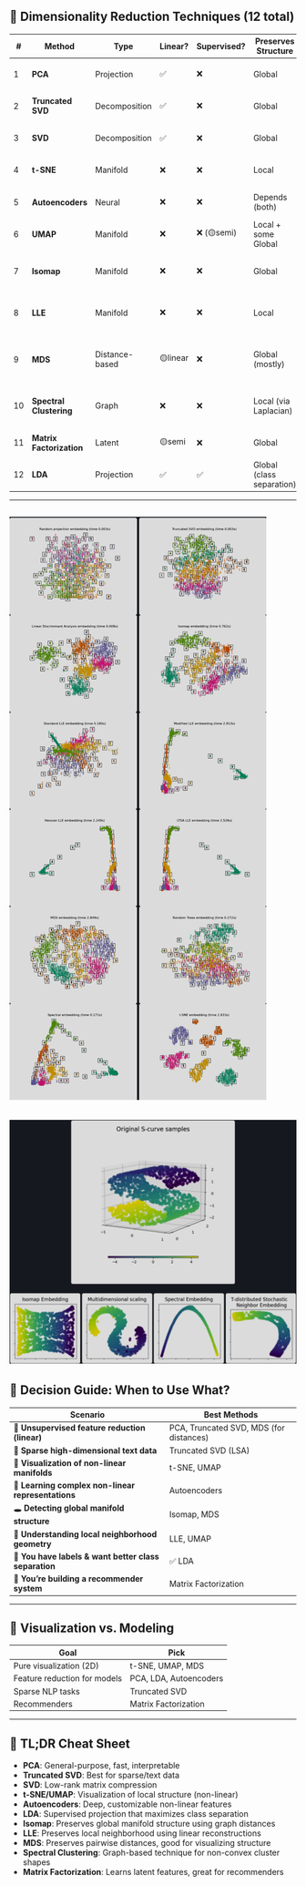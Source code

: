 ## 🔢 Dimensionality Reduction Techniques (12 total)

| #  | Method                   | Type         | Linear? | Supervised? | Preserves Structure     | Notes |
|----|--------------------------|--------------|---------|-------------|--------------------------|-------|
| 1  | **PCA**                  | Projection   | ✅       | ❌           | Global                   | Best for capturing variance |
| 2  | **Truncated SVD**        | Decomposition| ✅       | ❌           | Global                   | Great for sparse data (e.g., text) |
| 3  | **SVD**                  | Decomposition| ✅       | ❌           | Global                   | General matrix compression |
| 4  | **t-SNE**                | Manifold     | ❌       | ❌           | Local                    | Best for local structure visualization |
| 5  | **Autoencoders**         | Neural       | ❌       | ❌           | Depends (both)           | Flexible & powerful, but needs training |
| 6  | **UMAP**                 | Manifold     | ❌       | ❌ (🟡semi)   | Local + some Global      | Fast, scalable, great for visualization |
| 7  | **Isomap**               | Manifold     | ❌       | ❌           | Global                   | Captures global manifold via geodesics |
| 8  | **LLE**                  | Manifold     | ❌       | ❌           | Local                    | Good for preserving local neighborhood |
| 9  | **MDS**                  | Distance-based | 🟡linear | ❌         | Global (mostly)          | Preserves pairwise distances, useful for visualization |
| 10 | **Spectral Clustering**  | Graph        | ❌       | ❌           | Local (via Laplacian)    | More for clustering than embedding |
| 11 | **Matrix Factorization** | Latent       | 🟡semi   | ❌           | Global                   | Used in recommender systems |
| 12 | **LDA**                  | Projection   | ✅       | ✅           | Global (class separation)| Supervised dimensionality reduction |

---
![alt text](image-6.png)
---
![alt text](image-7.png)
---

## 🧭 Decision Guide: When to Use What?

| Scenario                                           | Best Methods                             |
|----------------------------------------------------|------------------------------------------|
| 🧪 **Unsupervised feature reduction (linear)**     | PCA, Truncated SVD, MDS (for distances)  |
| 🌌 **Sparse high-dimensional text data**           | Truncated SVD (LSA)                      |
| 🎨 **Visualization of non-linear manifolds**       | t-SNE, UMAP                              |
| 🧠 **Learning complex non-linear representations** | Autoencoders                             |
| 🕳️ **Detecting global manifold structure**        | Isomap, MDS                              |
| 🧩 **Understanding local neighborhood geometry**   | LLE, UMAP                                |
| 🎯 **You have labels & want better class separation** | ✅ LDA                                 |
| 🤖 **You’re building a recommender system**        | Matrix Factorization                     |

---

## 🔁 Visualization vs. Modeling

| Goal                          | Pick                                     |
|-------------------------------|------------------------------------------|
| Pure visualization (2D)       | t-SNE, UMAP, MDS                         |
| Feature reduction for models  | PCA, LDA, Autoencoders                  |
| Sparse NLP tasks              | Truncated SVD                           |
| Recommenders                  | Matrix Factorization                    |

---

## 🧠 TL;DR Cheat Sheet

- **PCA**: General-purpose, fast, interpretable
- **Truncated SVD**: Best for sparse/text data
- **SVD**: Low-rank matrix compression
- **t-SNE/UMAP**: Visualization of local structure (non-linear)
- **Autoencoders**: Deep, customizable non-linear features
- **LDA**: Supervised projection that maximizes class separation
- **Isomap**: Preserves global manifold structure using graph distances
- **LLE**: Preserves local neighborhood using linear reconstructions
- **MDS**: Preserves pairwise distances, good for visualizing structure
- **Spectral Clustering**: Graph-based technique for non-convex cluster shapes
- **Matrix Factorization**: Learns latent features, great for recommenders
